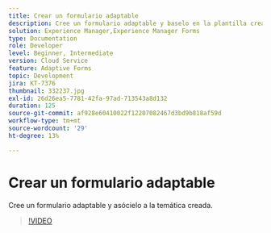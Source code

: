 ```yaml
---
title: Crear un formulario adaptable
description: Cree un formulario adaptable y baselo en la plantilla creada.
solution: Experience Manager,Experience Manager Forms
type: Documentation
role: Developer
level: Beginner, Intermediate
version: Cloud Service
feature: Adaptive Forms
topic: Development
jira: KT-7376
thumbnail: 332237.jpg
exl-id: 26d26ea5-7781-42fa-97ad-713543a8d132
duration: 125
source-git-commit: af928e60410022f12207082467d3bd9b818af59d
workflow-type: tm+mt
source-wordcount: '29'
ht-degree: 13%

---
```


# Crear un formulario adaptable

Cree un formulario adaptable y asócielo a la temática creada.

>[!VIDEO](https://video.tv.adobe.com/v/332237?quality=12&learn=on)
